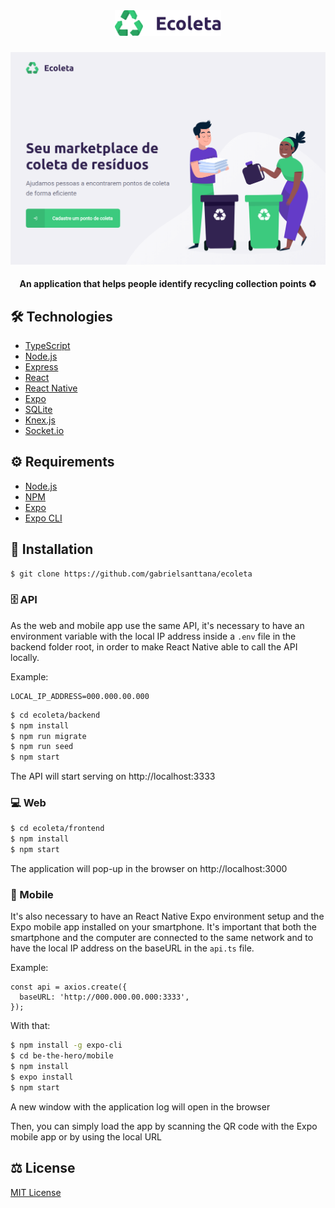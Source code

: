 <div align="center">
  <img src="https://raw.githubusercontent.com/gabrielsanttana/ecoleta/ba0115fbfd3504f23b9cd7231cd3666c991422f2/frontend/src/assets/logo.svg" width="170" heigth="170" />
</div>  

#####

<img src="./assets/web_home.png" />

<h4 align="center">An application that helps people identify recycling collection points ♻️</h4>

## 🛠️ Technologies

<ul>
  <li><a href="https://www.typescriptlang.org/">TypeScript</a></li>
  <li><a href="https://nodejs.org/en/">Node.js</a></li>
  <li><a href="https://expressjs.com/">Express</a></li>
  <li><a href="https://reactjs.org/">React</a></li>
  <li><a href="https://reactnative.dev/">React Native</a></li>
  <li><a href="https://expo.io/">Expo</a></li>
  <li><a href="https://www.sqlite.org/index.html">SQLite</a></li>
  <li><a href="http://knexjs.org/">Knex.js</a></li>
  <li><a href="https://socket.io/">Socket.io</a></li>
</ul>

## ⚙️ Requirements

<ul>
  <li><a href="https://nodejs.org/en/">Node.js</a></li>
  <li><a href="https://www.npmjs.com/">NPM</a></li>
  <li><a href="https://expo.io/">Expo</a></li>
  <li><a href="https://expo.io/">Expo CLI</a></li>
</ul>

## 🚀 Installation

```bash
$ git clone https://github.com/gabrielsanttana/ecoleta
```

### 🗄️ API

As the web and mobile app use the same API, it's necessary to have an environment variable with the local IP address inside a `.env` file in the backend folder root, in order to make React Native able to call the API locally.

Example:

```
LOCAL_IP_ADDRESS=000.000.00.000
```

```bash
$ cd ecoleta/backend
$ npm install
$ npm run migrate
$ npm run seed
$ npm start
```

The API will start serving on http://localhost:3333

### 💻 Web

```bash
$ cd ecoleta/frontend
$ npm install
$ npm start 
```

The application will pop-up in the browser on http://localhost:3000

### 📱 Mobile

It's also necessary to have an React Native Expo environment setup and the Expo mobile app installed on your smartphone.
It's important that both the smartphone and the computer are connected to the same network and to have the local IP address on the baseURL in the `api.ts` file.

Example:

```
const api = axios.create({
  baseURL: 'http://000.000.00.000:3333',
});
```

With that:

```bash
$ npm install -g expo-cli
$ cd be-the-hero/mobile
$ npm install
$ expo install
$ npm start
```

<p>A new window with the application log will open in the browser</p>
<p>Then, you can simply load the app by scanning the QR code with the Expo mobile app or by using the local URL</p>

## ⚖️ License

[MIT License](https://github.com/gabrielsanttana/ecoleta/blob/master/LICENSE)
